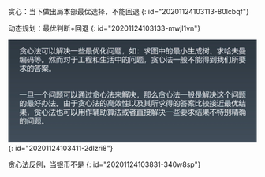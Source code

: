 贪心：当下做出局本部最优选择，不能回退
{: id="20201124103113-80lcbqf"}

动态规划：最优判断+回退
{: id="20201124103133-mwjl1vn"}

![贪心算法.jpg](assets/20201124103419-tulo3vc-贪心算法.jpg)
{: id="20201124103411-2dlzri8"}

贪心法反例，当银币不是
{: id="20201124103831-340w8sp"}
